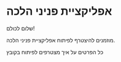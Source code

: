 # אפליקציית פניני הלכה

שלום לכולם!

מוזמנים להיצטרף לפיתוח אפליקציית פניני הלכה.

כל הפרטים על איך מצטרפים לפיתוח בקובץ 
